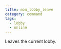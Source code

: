```yaml
---
title: mom_lobby_leave
category: command
tags:
  - lobby
  - online
---
```


Leaves the current lobby.